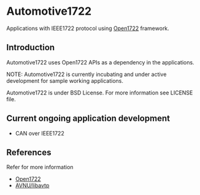 # Automotive1722
Applications with IEEE1722 protocol using [Open1722](https://github.com/COVESA/Open1722) framework.

## Introduction

Automotive1722 uses Open1722 APIs as a dependency in the applications.

NOTE: Automotive1722 is currently incubating and under active development for sample working applications.

Automotive1722 is under BSD License. For more information see LICENSE file.

## Current ongoing application development
* CAN over IEEE1722




## References
Refer for more information
* [Open1722](https://github.com/COVESA/Open1722)
* [AVNU/libavtp](https://github.com/Avnu/libavtp)
